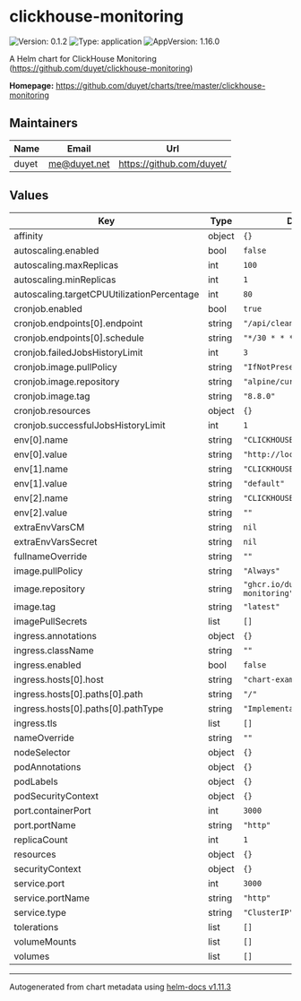 # clickhouse-monitoring

![Version: 0.1.2](https://img.shields.io/badge/Version-0.1.2-informational?style=flat-square) ![Type: application](https://img.shields.io/badge/Type-application-informational?style=flat-square) ![AppVersion: 1.16.0](https://img.shields.io/badge/AppVersion-1.16.0-informational?style=flat-square)

A Helm chart for ClickHouse Monitoring (https://github.com/duyet/clickhouse-monitoring)

**Homepage:** <https://github.com/duyet/charts/tree/master/clickhouse-monitoring>

## Maintainers

| Name | Email | Url |
| ---- | ------ | --- |
| duyet | <me@duyet.net> | <https://github.com/duyet/> |

## Values

| Key | Type | Default | Description |
|-----|------|---------|-------------|
| affinity | object | `{}` |  |
| autoscaling.enabled | bool | `false` |  |
| autoscaling.maxReplicas | int | `100` |  |
| autoscaling.minReplicas | int | `1` |  |
| autoscaling.targetCPUUtilizationPercentage | int | `80` |  |
| cronjob.enabled | bool | `true` |  |
| cronjob.endpoints[0].endpoint | string | `"/api/clean"` |  |
| cronjob.endpoints[0].schedule | string | `"*/30 * * * *"` |  |
| cronjob.failedJobsHistoryLimit | int | `3` |  |
| cronjob.image.pullPolicy | string | `"IfNotPresent"` |  |
| cronjob.image.repository | string | `"alpine/curl"` |  |
| cronjob.image.tag | string | `"8.8.0"` |  |
| cronjob.resources | object | `{}` |  |
| cronjob.successfulJobsHistoryLimit | int | `1` |  |
| env[0].name | string | `"CLICKHOUSE_HOST"` |  |
| env[0].value | string | `"http://localhost:8123"` |  |
| env[1].name | string | `"CLICKHOUSE_USER"` |  |
| env[1].value | string | `"default"` |  |
| env[2].name | string | `"CLICKHOUSE_PASSWORD"` |  |
| env[2].value | string | `""` |  |
| extraEnvVarsCM | string | `nil` |  |
| extraEnvVarsSecret | string | `nil` |  |
| fullnameOverride | string | `""` |  |
| image.pullPolicy | string | `"Always"` |  |
| image.repository | string | `"ghcr.io/duyet/clickhouse-monitoring"` |  |
| image.tag | string | `"latest"` |  |
| imagePullSecrets | list | `[]` |  |
| ingress.annotations | object | `{}` |  |
| ingress.className | string | `""` |  |
| ingress.enabled | bool | `false` |  |
| ingress.hosts[0].host | string | `"chart-example.local"` |  |
| ingress.hosts[0].paths[0].path | string | `"/"` |  |
| ingress.hosts[0].paths[0].pathType | string | `"ImplementationSpecific"` |  |
| ingress.tls | list | `[]` |  |
| nameOverride | string | `""` |  |
| nodeSelector | object | `{}` |  |
| podAnnotations | object | `{}` |  |
| podLabels | object | `{}` |  |
| podSecurityContext | object | `{}` |  |
| port.containerPort | int | `3000` |  |
| port.portName | string | `"http"` |  |
| replicaCount | int | `1` |  |
| resources | object | `{}` |  |
| securityContext | object | `{}` |  |
| service.port | int | `3000` |  |
| service.portName | string | `"http"` |  |
| service.type | string | `"ClusterIP"` |  |
| tolerations | list | `[]` |  |
| volumeMounts | list | `[]` |  |
| volumes | list | `[]` |  |

----------------------------------------------
Autogenerated from chart metadata using [helm-docs v1.11.3](https://github.com/norwoodj/helm-docs/releases/v1.11.3)
